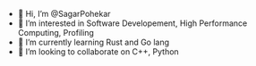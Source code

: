 - 👋 Hi, I’m @SagarPohekar
- 👀 I’m interested in Software Developement, High Performance Computing, Profiling
- 🌱 I’m currently learning Rust and Go lang
- 💞️ I’m looking to collaborate on C++, Python


<!---
SagarPohekar/SagarPohekar is a ✨ special ✨ repository because its `README.md` (this file) appears on your GitHub profile.
You can click the Preview link to take a look at your changes.
--->
